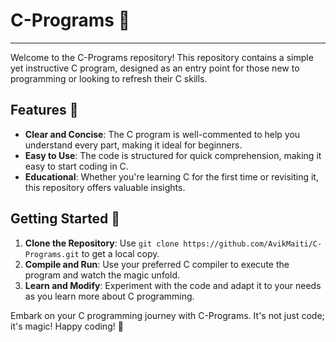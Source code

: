 # C-Programs 🚀
---
Welcome to the C-Programs repository! This repository contains a simple yet instructive C program, designed as an entry point for those new to programming or looking to refresh their C skills. 

## Features 🌟

- **Clear and Concise**: The C program is well-commented to help you understand every part, making it ideal for beginners.
- **Easy to Use**: The code is structured for quick comprehension, making it easy to start coding in C.
- **Educational**: Whether you're learning C for the first time or revisiting it, this repository offers valuable insights.

## Getting Started 🏁

1. **Clone the Repository**: Use `git clone https://github.com/AvikMaiti/C-Programs.git` to get a local copy.
2. **Compile and Run**: Use your preferred C compiler to execute the program and watch the magic unfold.
3. **Learn and Modify**: Experiment with the code and adapt it to your needs as you learn more about C programming.

Embark on your C programming journey with C-Programs. It's not just code; it's magic! Happy coding! 🚀
